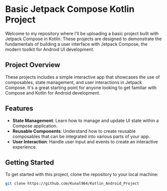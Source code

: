 # Basic Jetpack Compose Kotlin Project

Welcome to my repository where I'll be uploading a basic project built with Jetpack Compose in Kotlin. These projects are designed to demonstrate the fundamentals of building a user interface with Jetpack Compose, the modern toolkit for Android UI development.

## Project Overview

These projects includes a simple interactive app that showcases the use of composables, state management, and user interactions in Jetpack Compose. It's a great starting point for anyone looking to get familiar with Compose and Kotlin for Android development.

## Features

- **State Management**: Learn how to manage and update UI state within a Compose application.
- **Reusable Components**: Understand how to create reusable composables that can be integrated into various parts of your app.
- **User Interaction**: Handle user input and events to create an interactive experience.

## Getting Started

To get started with this project, clone the repository to your local machine:

```sh
git clone https://github.com/Kunal964/Kotlin_Android_Project

